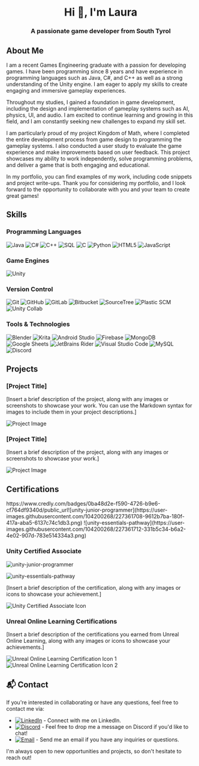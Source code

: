 <h1 align="center">Hi 👋, I'm Laura</h1>
<h3 align="center">A passionate game developer from South Tyrol</h3>

## About Me

I am a recent Games Engineering graduate with a passion for developing games. I have been programming since 8 years and have experience in programming languages such as Java, C#, and  C++ as well as a strong understanding of the Unity engine. I am eager to apply my skills to create engaging and immersive gameplay experiences.

Throughout my studies, I gained a foundation in game development, including the design and implementation of gameplay systems such as AI, physics, UI, and audio. I am excited to continue learning and growing in this field, and I am constantly seeking new challenges to expand my skill set.

I am particularly proud of my project Kingdom of Math, where I completed the entire development process from game design to programming the gameplay systems. I also conducted a user study to evaluate the game experience and make improvements based on user feedback. This project showcases my ability to work independently, solve programming problems, and deliver a game that is both engaging and educational.

In my portfolio, you can find examples of my work, including code snippets and project write-ups. Thank you for considering my portfolio, and I look forward to the opportunity to collaborate with you and your team to create great games!


## Skills

### Programming Languages
![Java](https://img.shields.io/badge/-Java-007396?logo=java&logoColor=white)
![C#](https://img.shields.io/badge/-C%23-239120?logo=c-sharp&logoColor=white)
![C++](https://img.shields.io/badge/-C++-00599C?logo=c%2B%2B&logoColor=white)
![SQL](https://img.shields.io/badge/-SQL-003B57?logo=sql&logoColor=white)
![C](https://img.shields.io/badge/-C-A8B9CC?logo=c&logoColor=white)
![Python](https://img.shields.io/badge/-Python-3776AB?logo=python&logoColor=white)
![HTML5](https://img.shields.io/badge/-HTML5-E34F26?logo=html5&logoColor=white)
![JavaScript](https://img.shields.io/badge/-JavaScript-F7DF1E?logo=javascript&logoColor=black)

### Game Engines
![Unity](https://img.shields.io/badge/-Unity-000000?logo=unity&logoColor=white)

### Version Control
![Git](https://img.shields.io/badge/-Git-F05032?logo=git&logoColor=white)
![GitHub](https://img.shields.io/badge/-GitHub-181717?logo=github&logoColor=white)
![GitLab](https://img.shields.io/badge/-GitLab-FCA121?logo=gitlab&logoColor=white)
![Bitbucket](https://img.shields.io/badge/-Bitbucket-0052CC?logo=bitbucket&logoColor=white)
![SourceTree](https://img.shields.io/badge/-SourceTree-0052CC?logo=sourcetree&logoColor=white)
![Plastic SCM](https://img.shields.io/badge/-Plastic%20SCM-33aacc?logo=plasticscm&logoColor=white)
![Unity Collab](https://img.shields.io/badge/-Unity%20Collab-303030?logo=unity&logoColor=white)

### Tools & Technologies
![Blender](https://img.shields.io/badge/-Blender-F5792A?logo=blender&logoColor=white)
![Krita](https://img.shields.io/badge/-Krita-3BABFF?logo=krita&logoColor=white)
![Android Studio](https://img.shields.io/badge/-Android%20Studio-3DDC84?logo=android-studio&logoColor=white)
![Firebase](https://img.shields.io/badge/-Firebase-FFCA28?logo=firebase&logoColor=white)
![MongoDB](https://img.shields.io/badge/-MongoDB-47A248?logo=mongodb&logoColor=white)
![Google Sheets](https://img.shields.io/badge/-Google%20Sheets-34A853?logo=google-drive&logoColor=white)
![JetBrains Rider](https://img.shields.io/badge/-JetBrains%20Rider-000000?logo=rider&logoColor=white)
![Visual Studio Code](https://img.shields.io/badge/-Visual%20Studio%20Code-007ACC?logo=visual-studio-code&logoColor=white)
![MySQL](https://img.shields.io/badge/-MySQL-4479A1?logo=mysql&logoColor=white)
![Discord](https://img.shields.io/badge/-Discord-5865F2?logo=discord&logoColor=white)


## Projects

### [Project Title]

[Insert a brief description of the project, along with any images or screenshots to showcase your work. You can use the Markdown syntax for images to include them in your project descriptions.]

![Project Image](/path/to/image)

### [Project Title]

[Insert a brief description of the project, along with any images or screenshots to showcase your work.]

![Project Image](/path/to/image)

## Certifications
<div data-iframe-width="150" data-iframe-height="270" data-share-badge-id="437f1894-4bce-4ae9-b2d8-b67a0d7a5d02" data-share-badge-host="https://www.credly.com"></div><script type="text/javascript" async src="//cdn.credly.com/assets/utilities/embed.js"></script>
<div data-iframe-width="150" data-iframe-height="270" data-share-badge-id="0ba48d2e-f590-4726-b9e6-cf764df9340d" data-share-badge-host="https://www.credly.com"></div><script type="text/javascript" async src="//cdn.credly.com/assets/utilities/embed.js"></script>
https://www.credly.com/badges/0ba48d2e-f590-4726-b9e6-cf764df9340d/public_url![unity-junior-programmer](https://user-images.githubusercontent.com/104200268/227361708-9612b7ba-180f-417a-aba5-6137c74c1db3.png)
![unity-essentials-pathway](https://user-images.githubusercontent.com/104200268/227361712-331b5c34-b6a2-4e02-907d-783e514334a3.png)

### Unity Certified Associate


![unity-junior-programmer](https://user-images.githubusercontent.com/104200268/227361668-aca736c1-1062-461a-8356-f27cb5756169.png)

![unity-essentials-pathway](https://user-images.githubusercontent.com/104200268/227361677-277e94c6-c567-4b43-98c5-a4fd70cbdbc5.png)


[Insert a brief description of the certification, along with any images or icons to showcase your achievement.]

![Unity Certified Associate Icon](/path/to/icon)

### Unreal Online Learning Certifications

[Insert a brief description of the certifications you earned from Unreal Online Learning, along with any images or icons to showcase your achievements.]

![Unreal Online Learning Certification Icon 1](/path/to/icon1)
![Unreal Online Learning Certification Icon 2](/path/to/icon2)

## 📬 Contact
If you're interested in collaborating or have any questions, feel free to contact me via:

- [<img src="https://img.shields.io/badge/-LinkedIn-0077B5?logo=linkedin&logoColor=white" alt="LinkedIn">](https://www.linkedin.com/in/lauramarsoner/) - Connect with me on LinkedIn.
- [<img src="https://img.shields.io/badge/-Discord-7289DA?logo=discord&logoColor=white" alt="Discord">](https://discord.com/channels/@me/Nemesis#5612) - Feel free to drop me a message on Discord if you'd like to chat!
- [<img src="https://img.shields.io/badge/-Email-D14836?logo=gmail&logoColor=white" alt="Email">](mailto:laura.marsoner@yahoo.de) - Send me an email if you have any inquiries or questions.

I'm always open to new opportunities and projects, so don't hesitate to reach out!


